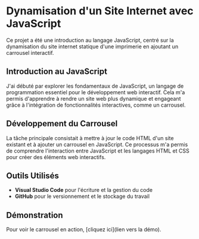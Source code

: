 # Dynamisation d'un Site Internet avec JavaScript

Ce projet a été une introduction au langage JavaScript, centré sur la dynamisation du site internet statique d'une imprimerie en ajoutant un carrousel interactif.

## Introduction au JavaScript

J'ai débuté par explorer les fondamentaux de JavaScript, un langage de programmation essentiel pour le développement web interactif. Cela m'a permis d'apprendre à rendre un site web plus dynamique et engageant grâce à l'intégration de fonctionnalités interactives, comme un carrousel.

## Développement du Carrousel

La tâche principale consistait à mettre à jour le code HTML d'un site existant et à ajouter un carrousel en JavaScript. Ce processus m'a permis de comprendre l'interaction entre JavaScript et les langages HTML et CSS pour créer des éléments web interactifs.

## Outils Utilisés

- **Visual Studio Code** pour l'écriture et la gestion du code
- **GitHub** pour le versionnement et le stockage du travail

## Démonstration

Pour voir le carrousel en action, [cliquez ici](lien vers la démo).
